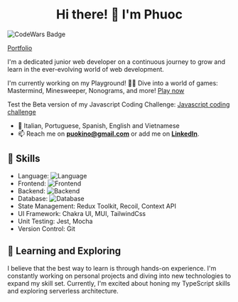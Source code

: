 <h1 align="center">Hi there! 👋 I'm Phuoc</h1>

![CodeWars Badge](https://www.codewars.com/users/puokl/badges/small)

<a href="https://www.puok.de/" target="_blank" rel="noopener noreferrer">Portfolio</a>


I'm a dedicated junior web developer on a continuous journey to grow and learn in the ever-evolving world of web development.

I'm currently working on my Playground! 🧠💡 Dive into a world of games: Mastermind, Minesweeper, Nonograms, and more! <a href="https://mastermind-topaz.vercel.app/" target="_blank" rel="noopener noreferrer">Play now</a>

Test the Beta version of my Javascript Coding Challenge: <a href="https://code-challenge-lac.vercel.app/" target="_blank" rel="noopener noreferrer">Javascript coding challenge</a>

- 💬 Italian, Portuguese, Spanish, English and Vietnamese
- 📫 Reach me on **puokino@gmail.com** or add me on **[LinkedIn](https://www.linkedin.com/in/phuoc-l-56b894116/)**.

## 🚀 Skills

- Language:  ![Language](https://skillicons.dev/icons?i=ts,js,java,python)
- Frontend: ![Frontend](https://skillicons.dev/icons?i=react,next,html,css)
- Backend: ![Backend](https://skillicons.dev/icons?i=nodejs,express,spring,flask,graphql,firebase)
- Database: ![Database](https://skillicons.dev/icons?i=mongo,postgres)
- State Management: Redux Toolkit, Recoil, Context API 
- UI Framework: Chakra UI, MUI, TailwindCss
- Unit Testing: Jest, Mocha
- Version Control: Git


## 🌱 Learning and Exploring

I believe that the best way to learn is through hands-on experience. I'm constantly working on personal projects and diving into new technologies to expand my skill set. Currently, I'm excited about honing my TypeScript skills and exploring serverless architecture.
<!--
## 🛠️ Projects

- [Cringe Game](https://cringe-game.netlify.app/): A modern twist on the classic Pacman experience. Built using HTML, CSS, and JavaScript OOP, this project brings the excitement of arcade gaming to your browser. Navigate intricate mazes, collect points, and outsmart enemies in this nostalgic adventure.
- [ShareYourBook](https://share-your-book.vercel.app/): Connect with fellow book enthusiasts on this social media platform built with Next.js, Chakra UI, TypeScript, and Firebase. Share your favorite reads, post comments, and engage in literary discussions in a user-friendly interface.
- [Bookmrkt](https://bookmrkt.vercel.app): Explore the Second-Hand Book Marketplace, a web application crafted using the MERN stack with TypeScript. Cookies for session management, Zod for validation, Redux Toolkit for state managament. Publish your book, chat with who is interested in it.
- [Fruit Inspection project](https://fruit-project.vercel.app/): Collaborating with a data analyst student, we developed a user-friendly software solution for import/export companies dealing with fresh produce. This project represents a functional MVP and serves as the foundation for a more comprehensive solution. The software is built on technologies including PostgreSQL, Node.js, Express.js, React.js, TypeScript and Tableau.


Looking forward to making the web a better place, one line of code at a time! 😄-->

